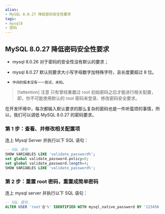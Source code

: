```yaml
---
alias: 
- MySQL 8.0.27 降低密码安全性要求
tags: 
- mysql8
- 密码
---
```


## MySQL 8.0.27 降低密码安全性要求

- mysql 8.0.26 对于密码的安全性没有默认的要求；

- mysql 8.0.27 默认则要求大小写字母数字加特殊字符，且长度要超过 8 位。

- <small>中间的版本没有一一尝试，未知。</small>

> [!attention] 注意
> 只有曾经重置过 root 初始密码之后才能进行相关配置，即，你不可能使用默认的 root 密码来登录、修改密码安全要求。

在开发环境中，每次都输入默认要求的那么复杂的密码也是一件听蛮烦的事情，所以，我们可以调低 MySQL 8.0.27 的密码要求。

### 第 1 步：查看、并修改相关配置项

连上 Mysql Server 并执行以下 SQL 语句：

```sql
-- SQL 语句
SHOW VARIABLES LIKE 'validate_password%';
set global validate_password.policy=0;
set global validate_password.length=4;
SHOW VARIABLES LIKE 'validate_password%';
```

### 第 2 步：重置 root 密码，重置成简单密码

连上 mysql server 并执行以下 SQL 语句：

```sql
-- SQL 语句
ALTER USER 'root'@'%' IDENTIFIED WITH mysql_native_password BY '123456';
```



